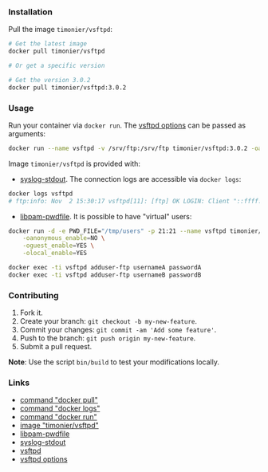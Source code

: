 ### Installation

Pull the image `timonier/vsftpd`:

```bash
# Get the latest image
docker pull timonier/vsftpd

# Or get a specific version

# Get the version 3.0.2
docker pull timonier/vsftpd:3.0.2
```

### Usage

Run your container via `docker run`. The [vsftpd options](https://security.appspot.com/vsftpd/vsftpd_conf.html) can be passed as arguments:

```bash
docker run --name vsftpd -v /srv/ftp:/srv/ftp timonier/vsftpd:3.0.2 -oanonymous_enable=YES -osecure_chroot_dir=/srv/ftp
```

Image `timonier/vsftpd` is provided with:

* [syslog-stdout](https://github.com/mauchede/syslog-stdout). The connection logs are accessible via `docker logs`:

```bash
docker logs vsftpd
# ftp:info: Nov  2 15:30:17 vsftpd[11]: [ftp] OK LOGIN: Client "::ffff:127.0.0.1", anon password "anon@localhost"
```

* [libpam-pwdfile](https://github.com/tiwe-de/libpam-pwdfile). It is possible to have "virtual" users:

```bash
docker run -d -e PWD_FILE="/tmp/users" -p 21:21 --name vsftpd timonier/vsftpd:3.0.2 \
    -oanonymous_enable=NO \
    -oguest_enable=YES \
    -olocal_enable=YES

docker exec -ti vsftpd adduser-ftp usernameA passwordA
docker exec -ti vsftpd adduser-ftp usernameB passwordB
```

### Contributing

1. Fork it.
2. Create your branch: `git checkout -b my-new-feature`.
3. Commit your changes: `git commit -am 'Add some feature'`.
4. Push to the branch: `git push origin my-new-feature`.
5. Submit a pull request.

__Note__: Use the script `bin/build` to test your modifications locally.

### Links

* [command "docker pull"](https://docs.docker.com/reference/commandline/pull/)
* [command "docker logs"](https://docs.docker.com/reference/commandline/cli/)
* [command "docker run"](https://docs.docker.com/reference/run/)
* [image "timonier/vsftpd"](https://hub.docker.com/r/timonier/vsftpd/)
* [libpam-pwdfile](https://github.com/tiwe-de/libpam-pwdfile)
* [syslog-stdout](https://github.com/mauchede/syslog-stdout)
* [vsftpd](https://security.appspot.com/vsftpd.html)
* [vsftpd options](https://security.appspot.com/vsftpd/vsftpd_conf.html)
